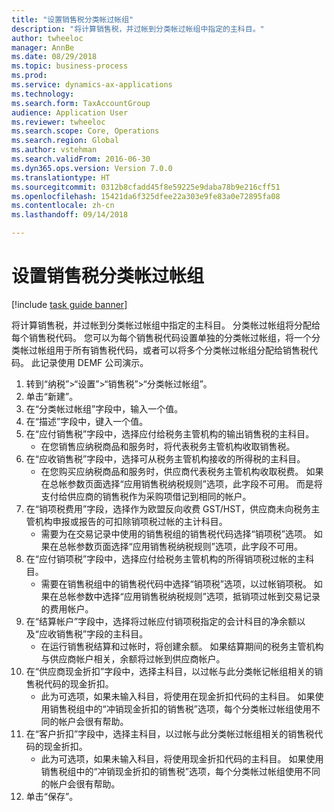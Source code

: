 ```yaml
--- 
title: "设置销售税分类帐过帐组"
description: "将计算销售税，并过帐到分类帐过帐组中指定的主科目。"
author: twheeloc
manager: AnnBe
ms.date: 08/29/2018
ms.topic: business-process
ms.prod: 
ms.service: dynamics-ax-applications
ms.technology: 
ms.search.form: TaxAccountGroup
audience: Application User
ms.reviewer: twheeloc
ms.search.scope: Core, Operations
ms.search.region: Global
ms.author: vstehman
ms.search.validFrom: 2016-06-30
ms.dyn365.ops.version: Version 7.0.0
ms.translationtype: HT
ms.sourcegitcommit: 0312b8cfadd45f8e59225e9daba78b9e216cff51
ms.openlocfilehash: 15421da6f325dfee22a303e9fe83a0e72895fa08
ms.contentlocale: zh-cn
ms.lasthandoff: 09/14/2018

---
```

# <a name="set-up-ledger-posting-groups-for-sales-tax"></a>设置销售税分类帐过帐组

[!include [task guide banner](../../includes/task-guide-banner.md)]

将计算销售税，并过帐到分类帐过帐组中指定的主科目。 分类帐过帐组将分配给每个销售税代码。 您可以为每个销售税代码设置单独的分类帐过帐组，将一个分类帐过帐组用于所有销售税代码，或者可以将多个分类帐过帐组分配给销售税代码。 此记录使用 DEMF 公司演示。 

1. 转到“纳税”>“设置”>“销售税”>“分类帐过帐组”。
2. 单击“新建”。
3. 在“分类帐过帐组”字段中，输入一个值。
4. 在“描述”字段中，键入一个值。
5. 在“应付销售税”字段中，选择应付给税务主管机构的输出销售税的主科目。
    * 在您销售应纳税商品和服务时，将代表税务主管机构收取销售税。  
6. 在“应收销售税”字段中，选择可从税务主管机构接收的所得税的主科目。
    * 在您购买应纳税商品和服务时，供应商代表税务主管机构收取税费。 如果在总帐参数页面选择“应用销售税纳税规则”选项，此字段不可用。 而是将支付给供应商的销售税作为采购项借记到相同的帐户。   
7. 在“销项税费用”字段，选择作为欧盟反向收费 GST/HST，供应商未向税务主管机构申报或报告的可扣除销项税过帐的主计科目。
    * 需要为在交易记录中使用的销售税组的销售税代码选择“销项税”选项。  如果在总帐参数页面选择“应用销售税纳税规则”选项，此字段不可用。   
8. 在“应付销项税”字段中，选择应付给税务主管机构的所得销项税过帐的主科目。
    * 需要在销售税组中的销售税代码中选择“销项税”选项，以过帐销项税。 如果在总帐参数中选择“应用销售税纳税规则”选项，抵销项过帐到交易记录的费用帐户。   
9. 在“结算帐户”字段中，选择将过帐应付销项税指定的会计科目的净余额以及“应收销售税”字段的主科目。
    * 在运行销售税结算和过帐时，将创建余额。  如果结算期间的税务主管机构与供应商帐户相关，余额将过帐到供应商帐户。   
10. 在“供应商现金折扣”字段中，选择主科目，以过帐与此分类帐记帐组相关的销售税代码的现金折扣。
    * 此为可选项，如果未输入科目，将使用在现金折扣代码的主科目。 如果使用销售税组中的“冲销现金折扣的销售税”选项，每个分类帐过帐组使用不同的帐户会很有帮助。  
11. 在“客户折扣”字段中，选择主科目，以过帐与此分类帐过帐组相关的销售税代码的现金折扣。
    * 此为可选项，如果未输入科目，将使用现金折扣代码的主科目。 如果使用销售税组中的“冲销现金折扣的销售税”选项，每个分类帐过帐组使用不同的帐户会很有帮助。  
12. 单击“保存”。


